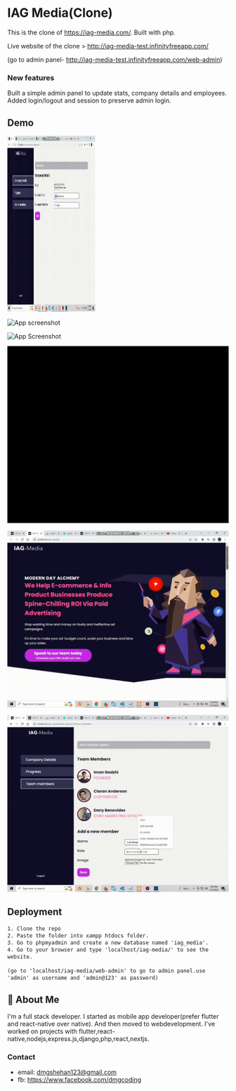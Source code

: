
# IAG Media(Clone)

This is the clone of https://iag-media.com/. Built with php. 

Live website of the clone > http://iag-media-test.infinityfreeapp.com/

(go to admin panel- http://iag-media-test.infinityfreeapp.com/web-admin)

### New features

Built a simple admin panel to update stats, company details and employees. Added login/logout and session to preserve admin login.




## Demo

<img src="https://github.com/dmgcoding/iag-media/blob/main/gifs/details_1.gif" width="200" height="400" />

![App screenshot](/gifs/site.gif)

![App Screenshot](/gifs/details.gif)

![App Screenshot](/gifs/progress.gif)

![App Screenshot](/gifs/members1.gif)

![App Screenshot](/gifs/members2.gif)


## Deployment

    1. Clone the repo 
    2. Paste the folder into xampp htdocs folder. 
    3. Go to phpmyadmin and create a new database named 'iag_media'. 
    4. Go to your browser and type 'localhost/iag-media/' to see the website.

    (go to 'localhost/iag-media/web-admin' to go to admin panel.use 'admin' as username and 'admin@123' as password)



## 🚀 About Me
I'm a full stack developer. I started as mobile app developer(prefer flutter and react-native over native). And then moved to webdevelopment.
I've worked on projects with flutter,react-native,nodejs,express.js,django,php,react,nextjs.

### Contact
* email: dmgshehan123@gmail.com
* fb: https://www.facebook.com/dmgcoding

